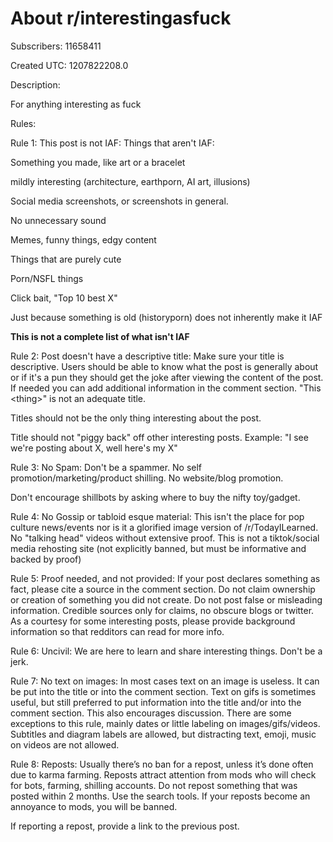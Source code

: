# About r/interestingasfuck

Subscribers: 11658411

Created UTC: 1207822208.0

Description:

For anything interesting as fuck

Rules:

Rule 1: This post is not IAF: Things that aren't IAF: 

Something you made, like art or a bracelet

mildly interesting (architecture, earthporn, AI art, illusions)

Social media screenshots, or screenshots in general.

No unnecessary sound

Memes, funny things, edgy content

Things that are purely cute

Porn/NSFL things

Click bait, "Top 10 best X"

Just because something is old (historyporn) does not inherently make it IAF

**This is not a complete list of what isn't IAF**

Rule 2: Post doesn't have a descriptive title: Make sure your title is descriptive. Users should be able to know what the post is generally about or if it's a pun they should get the joke after viewing the content of the post. If needed you can add additional information in the comment section. "This &lt;thing&gt;" is not an adequate title.

Titles should not be the only thing interesting about the post.

Title should not "piggy back" off other interesting posts. Example: "I see we're posting about X, well here's my X"

Rule 3: No Spam: Don't be a spammer. No self promotion/marketing/product shilling. No website/blog promotion.

Don't encourage shillbots by asking where to buy the nifty toy/gadget.

Rule 4: No Gossip or tabloid esque material: This isn't the place for pop culture news/events nor is it a glorified image version of /r/TodayILearned. No "talking head" videos without extensive proof. This is not a tiktok/social media rehosting site (not explicitly banned, but must be informative and backed by proof)

Rule 5: Proof needed, and not provided: If your post declares something as fact, please cite a source in the comment section. Do not claim ownership or creation of something you did not create. Do not post false or misleading information. Credible sources only for claims, no obscure blogs or twitter. As a courtesy for some interesting posts, please provide background information so that redditors can read for more info.

Rule 6: Uncivil: We are here to learn and share interesting things. Don't be a jerk.

Rule 7: No text on images: In most cases text on an image is useless. It can be put into the title or into the comment section. Text on gifs is sometimes useful, but still preferred to put information into the title and/or into the comment section. This also encourages discussion. There are some exceptions to this rule, mainly dates or little labeling on images/gifs/videos.
Subtitles and diagram labels are allowed, but distracting text, emoji, music on videos are not allowed.

Rule 8: Reposts: Usually there’s no ban for a repost, unless it’s done often due to karma farming. Reposts attract attention from mods who will check for bots, farming, shilling accounts.
Do not repost something that was posted within 2 months. Use the search tools.
If your reposts become an annoyance to mods, you will be banned.

If reporting a repost, provide a link to the previous post.

